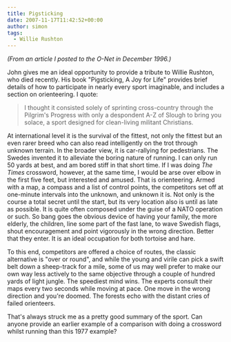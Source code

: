 ```yaml
---
title: Pigsticking
date: 2007-11-17T11:42:52+00:00
author: simon
tags:
  - Willie Rushton
---
```


_(From an article I posted to the O-Net in December 1996.)_

John gives me an ideal opportunity to provide a tribute to Willie Rushton, who died recently. His book "Pigsticking, A Joy for Life" provides brief details of how to participate in nearly every sport imaginable, and includes a section on orienteering. I quote:

<!--more-->

> I thought it consisted solely of sprinting cross-country through the Pilgrim's Progress with only a despondent A-Z of Slough to bring you solace, a sport designed for clean-living militant Christians.

At international level it is the survival of the fittest, not only the fittest but an even rarer breed who can also read intelligently on the trot through unknown terrain. In the broader view, it is car-rallying for pedestrians. The Swedes invented it to alleviate the boring nature of running. I can only run 50 yards at best, and am bored stiff in that short time. If I was doing _The Times_ crossword, however, at the same time, I would be arse over elbow in the first five feet, but interested and amused. That is orienteering. Armed with a map, a compass and a list of control points, the competitors set off at one-minute intervals into the unknown, and unknown it is. Not only is the course a total secret until the start, but its very location also is until as late as possible. It is quite often composed under the guise of a NATO operation or such. So bang goes the obvious device of having your family, the more elderly, the children, line some part of the fast lane, to wave Swedish flags, shout encouragement and point vigorously in the wrong direction. Better that they enter. It is an ideal occupation for both tortoise and hare.

To this end, competitors are offered a choice of routes, the classic alternative is "over or round", and while the young and virile can pick a swift belt down a sheep-track for a mile, some of us may well prefer to make our own way less actively to the same objective through a couple of hundred yards of light jungle. The speediest mind wins. The experts consult their maps every two seconds while moving at pace. One move in the wrong direction and you're doomed. The forests echo with the distant cries of failed orienteers.

That's always struck me as a pretty good summary of the sport. Can anyone provide an earlier example of a comparison with doing a crossword whilst running than this 1977 example?
